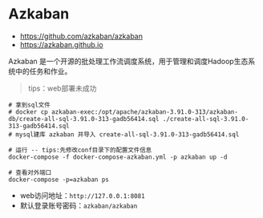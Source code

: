# Azkaban

- https://github.com/azkaban/azkaban
- https://azkaban.github.io

Azkaban 是一个开源的批处理工作流调度系统，用于管理和调度Hadoop生态系统中的任务和作业。

> tips：web部署未成功

```shell
# 拿到sql文件
# docker cp azkaban-exec:/opt/apache/azkaban-3.91.0-313/azkaban-db/create-all-sql-3.91.0-313-gadb56414.sql ./create-all-sql-3.91.0-313-gadb56414.sql
# mysql建库 azkaban 并导入 create-all-sql-3.91.0-313-gadb56414.sql

# 运行 -- tips:先修改conf目录下的配置文件信息
docker-compose -f docker-compose-azkaban.yml -p azkaban up -d

# 查看对外端口
docker-compose -p=azkaban ps
```

- web访问地址：`http://127.0.0.1:8081`
- 默认登录账号密码：`azkaban/azkaban`

